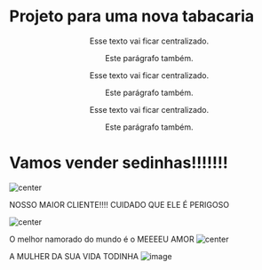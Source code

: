 # Projeto para uma nova tabacaria

<center>
  Esse texto vai ficar centralizado.
  <p>Este parágrafo também.</p>
</center>

<center>
  Esse texto vai ficar centralizado.
  <p>Este parágrafo também.</p>
</center>

<div style="text-align:center">
  Esse texto vai ficar centralizado.
  <p>Este parágrafo também.</p>
</div>




# Vamos vender sedinhas!!!!!!!

![center](https://images.tcdn.com.br/img/img_prod/952861/seda_bem_bolado_brown_king_size_large_un_12929_1_79506cedc2b198f5d0d4df6f9d02445c.jpg)


NOSSO MAIOR CLIENTE!!!!        CUIDADO QUE ELE É PERIGOSO  



![center](https://media.licdn.com/dms/image/v2/D4D03AQHeYLGGxfEqMg/profile-displayphoto-shrink_800_800/profile-displayphoto-shrink_800_800/0/1687288472600?e=1730937600&v=beta&t=NxwoJ-Ueyol-nTBCJU7fMuH4u8_c6NwAy4TIDQLI2G8)

O melhor namorado do mundo é o MEEEEU AMOR
![center](https://github.com/user-attachments/assets/7ed0f307-9bd0-4181-96a9-5d5a3cd88a0f)

A MULHER DA SUA VIDA TODINHA 
![image](https://github.com/user-attachments/assets/1304ab1f-be2f-4e29-a5bc-69956e4c0249)
